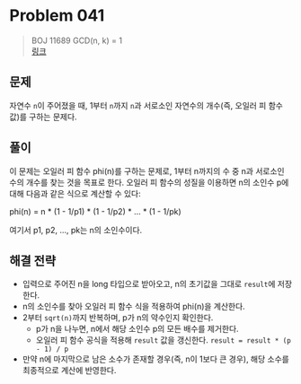 # Problem 041

> BOJ 11689 GCD(n, k) = 1
> <br/>
> [링크](https://www.acmicpc.net/problem/11689)

## 문제

자연수 `n`이 주어졌을 때, 1부터 `n`까지 `n`과 서로소인 자연수의 개수(즉, 오일러 피 함수 값)를 구하는 문제다.

## 풀이

이 문제는 오일러 피 함수 phi(n)를 구하는 문제로, 1부터 n까지의 수 중 n과 서로소인 수의 개수를 찾는 것을 목표로 한다. 오일러 피 함수의 성질을 이용하면 n의 소인수 p에 대해 다음과 같은 식으로 계산할 수 있다:

phi(n) = n * (1 - 1/p1) * (1 - 1/p2) * ... * (1 - 1/pk)

여기서 p1, p2, ..., pk는 n의 소인수이다.

## 해결 전략

- 입력으로 주어진 n을 long 타입으로 받아오고, n의 초기값을 그대로 `result`에 저장한다.
- n의 소인수를 찾아 오일러 피 함수 식을 적용하여 phi(n)을 계산한다.
- 2부터 `sqrt(n)`까지 반복하며, p가 n의 약수인지 확인한다.
    - p가 n을 나누면, n에서 해당 소인수 p의 모든 배수를 제거한다.
    - 오일러 피 함수 공식을 적용해 `result` 값을 갱신한다. `result = result * (p - 1) / p`
- 만약 n에 마지막으로 남은 소수가 존재할 경우(즉, n이 1보다 큰 경우), 해당 소수를 최종적으로 계산에 반영한다.